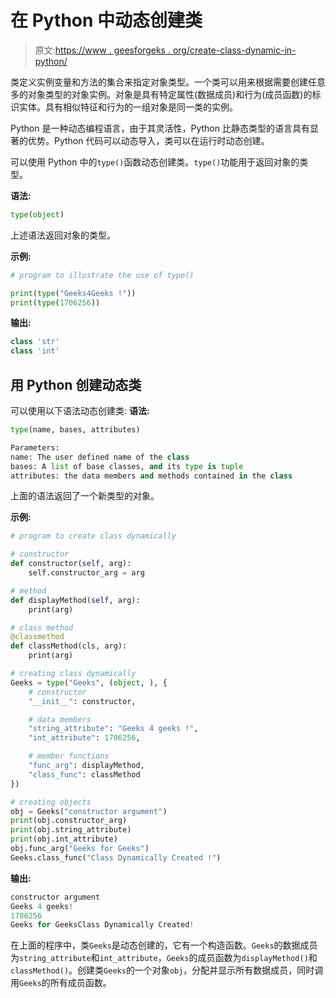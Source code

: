 # 在 Python 中动态创建类

> 原文:[https://www . geesforgeks . org/create-class-dynamic-in-python/](https://www.geeksforgeeks.org/create-classes-dynamically-in-python/)

类定义实例变量和方法的集合来指定对象类型。一个类可以用来根据需要创建任意多的对象类型的对象实例。对象是具有特定属性(数据成员)和行为(成员函数)的标识实体。具有相似特征和行为的一组对象是同一类的实例。

Python 是一种动态编程语言，由于其灵活性，Python 比静态类型的语言具有显著的优势。Python 代码可以动态导入，类可以在运行时动态创建。

可以使用 Python 中的`type()`函数动态创建类。`type()`功能用于返回对象的类型。

**语法:**

```py
type(object)

```

上述语法返回对象的类型。

**示例:**

```py
# program to illustrate the use of type()

print(type("Geeks4Geeks !")) 
print(type(1706256))
```

**输出:**

```py
class 'str'
class 'int'

```

## 用 Python 创建动态类

可以使用以下语法动态创建类:
**语法:**

```py
type(name, bases, attributes) 

Parameters:
name: The user defined name of the class
bases: A list of base classes, and its type is tuple
attributes: the data members and methods contained in the class

```

上面的语法返回了一个新类型的对象。

**示例:**

```py
# program to create class dynamically

# constructor
def constructor(self, arg):
    self.constructor_arg = arg

# method
def displayMethod(self, arg):
    print(arg)

# class method
@classmethod
def classMethod(cls, arg):
    print(arg)

# creating class dynamically
Geeks = type("Geeks", (object, ), {
    # constructor
    "__init__": constructor,

    # data members
    "string_attribute": "Geeks 4 geeks !",
    "int_attribute": 1706256,

    # member functions
    "func_arg": displayMethod,
    "class_func": classMethod
})

# creating objects
obj = Geeks("constructor argument")
print(obj.constructor_arg)
print(obj.string_attribute)
print(obj.int_attribute)
obj.func_arg("Geeks for Geeks")
Geeks.class_func("Class Dynamically Created !")
```

**输出:**

```py
constructor argument
Geeks 4 geeks!
1706256
Geeks for GeeksClass Dynamically Created!

```

在上面的程序中，类`Geeks`是动态创建的，它有一个构造函数。`Geeks`的数据成员为`string_attribute`和`int_attribute`，`Geeks`的成员函数为`displayMethod()`和`classMethod()`。创建类`Geeks`的一个对象`obj`，分配并显示所有数据成员，同时调用`Geeks`的所有成员函数。